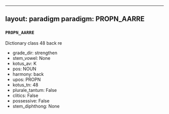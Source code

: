 
---
layout: paradigm
paradigm: PROPN_AARRE
---
### ` PROPN_AARRE `

Dictionary class 48 back re
* grade_dir: strengthen
* stem_vowel: None
* kotus_av: K
* pos: NOUN
* harmony: back
* upos: PROPN
* kotus_tn: 48
* plurale_tantum: False
* clitics: False
* possessive: False
* stem_diphthong: None
